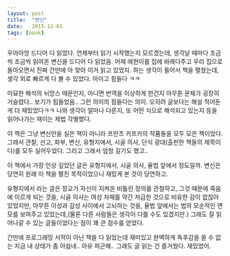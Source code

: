 ```yaml
---
layout: post
title:  "변신"
date:   2015-12-01
tags: [book]
---
```


우아아앙 드디어 다 읽었다. 언제부터 읽기 시작했는지 모르겠는데, 생각날 때마다 조금씩 조금씩 읽어온 변신을 드디어 다 읽었음. 어제 에현이를 집에 바래다주고 우리 집으로 돌아오면서 진짜 간만에 아 맞아 이거 읽고 있었지. 하는 생각이 들어서 책을 펼쳤는데, 생각 외로 빠르게 다 볼 수 있었다. 아이고 힘들다 ㅋㅋ 

  미묘한 해석의 뉘앙스 때문인지, 아니면 번역을 이상하게 한건지 아무튼 문체가 굉장히 거슬렸다.. 보기가 힘들었음.. 그런 의미의 힘들다는 의미. 오히려 글보다는 해설 적어둔 게 더 재밌었다ㅋㅋ 나와 생각이 얼마나 다른지, 또 어떤 식으로 해석되고 있는지 등을 읽어나가는 재미는 제법 각별했다. 

  이 책은 그냥 변신만을 실은 책이 아니라 프란츠 카프카의 작품들을 모두 모은 책이었다. 그래서 관찰, 선고, 화부, 변신, 유형지에서, 시골 의사, 단식 광대(출판한 책들의 제목이다)를 모두 실어두었다. 그리고 그래서 엄청 길기도 했고.. 

  이 책에서 가장 인상 깊었던 글은 유형지에서, 시골 의사, 율법 앞에서 정도일까. 변신은 당연히 원래 이 책을 펼친 목적이었으니 재밌게 본 것이 당연하고. 

  유형지에서 라는 글은 장교가 자신이 지켜온 비틀린 정의를 관철하고, 그것 때문에 죽음에 이르게 되는 것을, 시골 의사는 여성 자체를 약간 저급한 것으로 비유한 감이 없잖아 있었지만, 아무튼 이성과 감성 사이에서 고뇌하는 것을, 율법 앞에서는 법의 모순적인 면모를 보여주고 있었는데,(물론 다른 사람들은 생각이 다를 수도 있겠지만.) 그래도 잘 읽어나갈 수 있는 글들이었다는 점이 꽤 큰 점수를 얻었다. 

  간만에 프로그래밍 서적이 아닌 책을 다 읽었는데 재미있고 완벽하게 독후감을 쓸 수 없는 지금 내 상태가 좀 아쉽네.. 아유 피곤해.. 그래도 글 읽는 건 즐거웠다. 재밌었어.